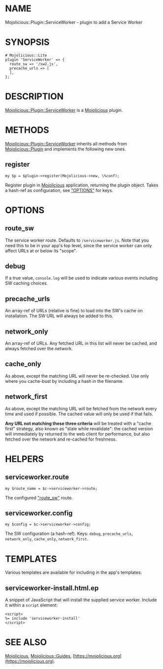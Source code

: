 # NAME

Mojolicious::Plugin::ServiceWorker - plugin to add a Service Worker

# SYNOPSIS

    # Mojolicious::Lite
    plugin 'ServiceWorker' => {
      route_sw => '/sw2.js',
      precache_urls => [
      ],
    };

# DESCRIPTION

[Mojolicious::Plugin::ServiceWorker](https://metacpan.org/pod/Mojolicious::Plugin::ServiceWorker) is a [Mojolicious](https://metacpan.org/pod/Mojolicious) plugin.

# METHODS

[Mojolicious::Plugin::ServiceWorker](https://metacpan.org/pod/Mojolicious::Plugin::ServiceWorker) inherits all methods from
[Mojolicious::Plugin](https://metacpan.org/pod/Mojolicious::Plugin) and implements the following new ones.

## register

    my $p = $plugin->register(Mojolicious->new, \%conf);

Register plugin in [Mojolicious](https://metacpan.org/pod/Mojolicious) application, returning the plugin
object. Takes a hash-ref as configuration, see ["OPTIONS"](#options) for keys.

# OPTIONS

## route\_sw

The service worker route. Defaults to `/serviceworker.js`. Note that
you need this to be in your app's top level, since the service worker
can only affect URLs at or below its "scope".

## debug

If a true value, `console.log` will be used to indicate various events
including SW caching choices.

## precache\_urls

An array-ref of URLs (relative is fine) to load into the SW's cache
on installation. The SW URL will always be added to this.

## network\_only

An array-ref of URLs. Any fetched URL in this list will never be cached,
and always fetched over the network.

## cache\_only

As above, except the matching URL will never be re-checked. Use only
where you cache-bust by including a hash in the filename.

## network\_first

As above, except the matching URL will be fetched from the network
every time and used if possible. The cached value will only be used if
that fails.

**Any URL not matching these three criteria** will be treated with a
"cache first" strategy, also known as "stale while revalidate": the cached
version will immediately by returned to the web client for performance,
but also fetched over the network and re-cached for freshness.

# HELPERS

## serviceworker.route

    my $route_name = $c->serviceworker->route;

The configured ["route\_sw"](#route_sw) route.

## serviceworker.config

    my $config = $c->serviceworker->config;

The SW configuration (a hash-ref). Keys: `debug`, `precache_urls`,
`network_only`, `cache_only`, `network_first`.

# TEMPLATES

Various templates are available for including in the app's templates:

## serviceworker-install.html.ep

A snippet of JavaScript that will install the supplied service
worker. Include it within a `script` element:

    <script>
    %= include 'serviceworker-install'
    </script>

# SEE ALSO

[Mojolicious](https://metacpan.org/pod/Mojolicious), [Mojolicious::Guides](https://metacpan.org/pod/Mojolicious::Guides), [https://mojolicious.org](https://mojolicious.org).
